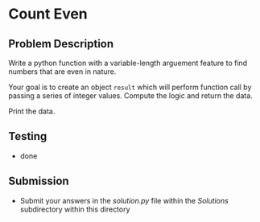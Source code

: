 # Count Even 

## Problem Description
Write a python function with a variable-length arguement feature to find numbers that are even in nature.

Your goal is to create an object `result` which will perform function call by passing a series of integer values. 
Compute the logic and return the data.

Print the data. 


## Testing
* done

## Submission
* Submit your answers in the *solution.py* file within the *Solutions* subdirectory within this directory
